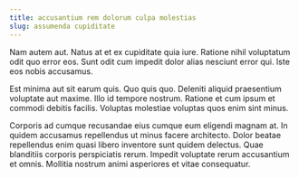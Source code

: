 ```yaml
---
title: accusantium rem dolorum culpa molestias
slug: assumenda cupiditate
---
```


Nam autem aut. Natus at et ex cupiditate quia iure. Ratione nihil voluptatum odit quo error eos. Sunt odit cum impedit dolor alias nesciunt error qui. Iste eos nobis accusamus.

Est minima aut sit earum quis. Quo quis quo. Deleniti aliquid praesentium voluptate aut maxime. Illo id tempore nostrum. Ratione et cum ipsum et commodi debitis facilis. Voluptas molestiae voluptas quos enim sint minus.

Corporis ad cumque recusandae eius cumque eum eligendi magnam at. In quidem accusamus repellendus ut minus facere architecto. Dolor beatae repellendus enim quasi libero inventore sunt quidem delectus. Quae blanditiis corporis perspiciatis rerum. Impedit voluptate rerum accusantium et omnis. Mollitia nostrum animi asperiores et vitae consequatur.
